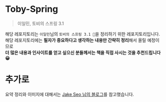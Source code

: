 # Toby-Spring
> 이일민, 토비의 스프링 3.1

해당 레포지토리는 `이일민`님의 `토비의 스프링 3.1 📗`을 정리하기 위한 레포지토리입니다.      
해당 레포지토리에는 **필자가 중요하다고 생각하는 내용만 간략히 정리**해서 올릴 예정이므로       
**더 많은 내용과 인사이트를 얻고 싶으신 분들께서는 책을 직접 사시는 것을 추천드립니다 😀**       

# 추가로 

요약 정리와 이미지에 대해서는 [Jake Seo 님의 블로그](https://velog.io/@jakeseo_me)를 참고했습니다.  
